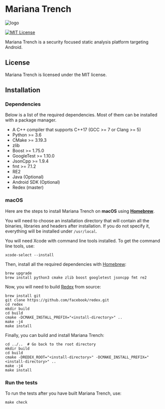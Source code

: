 # Mariana Trench

![logo](https://github.com/facebookincubator/mariana-trench/blob/master/logo.png?raw=true)

[![MIT License](https://img.shields.io/badge/license-MIT-blue.svg?style=flat)](http://choosealicense.com/licenses/mit/)

Mariana Trench is a security focused static analysis platform targeting Android.

## License

Mariana Trench is licensed under the MIT license.

## Installation

### Dependencies

Below is a list of the required dependencies. Most of them can be installed with a package manager.

* A C++ compiler that supports C++17 (GCC >= 7 or Clang >= 5)
* Python >= 3.6
* CMake >= 3.19.3
* zlib
* Boost >= 1.75.0
* GoogleTest >= 1.10.0
* JsonCpp >= 1.9.4
* fmt >= 7.1.2
* RE2
* Java (Optional)
* Android SDK (Optional)
* Redex (master)

### macOS

Here are the steps to install Mariana Trench on **macOS** using **[Homebrew](https://brew.sh/)**.

You will need to choose an installation directory that will contain all the binaries, libraries and headers after installation. If you do not specify it, everything will be installed under `/usr/local`.

You will need Xcode with command line tools installed. To get the command line tools, use:

```shell
xcode-select --install
```

Then, install all the required dependencies with [Homebrew](https://brew.sh/):

```shell
brew upgrade
brew install python3 cmake zlib boost googletest jsoncpp fmt re2
```

Now, you will need to build [Redex](https://fbredex.com/) from source:
```shell
brew install git
git clone https://github.com/facebook/redex.git
cd redex
mkdir build
cd build
cmake -DCMAKE_INSTALL_PREFIX="<install-directory>" ..
make -j4
make install
```

Finally, you can build and install Mariana Trench:
```shell
cd ../..  # Go back to the root directory
mkdir build
cd build
cmake -DREDEX_ROOT="<install-directory>" -DCMAKE_INSTALL_PREFIX="<install-directory>" ..
make -j4
make install
```

### Run the tests

To run the tests after you have built Mariana Trench, use:
```shell
make check
```
